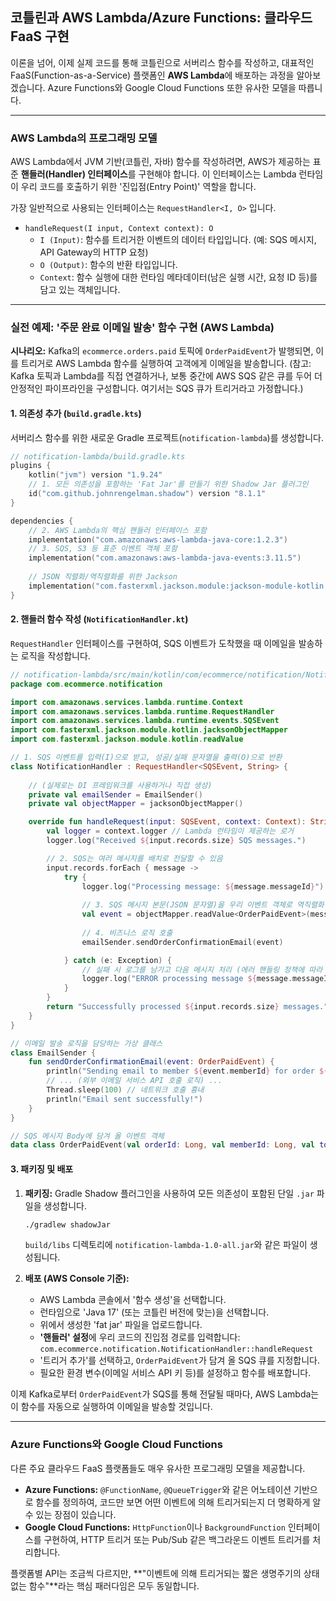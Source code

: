 ## 코틀린과 AWS Lambda/Azure Functions: 클라우드 FaaS 구현

이론을 넘어, 이제 실제 코드를 통해 코틀린으로 서버리스 함수를 작성하고, 대표적인 FaaS(Function-as-a-Service) 플랫폼인 **AWS Lambda**에 배포하는 과정을 알아보겠습니다. Azure Functions와 Google Cloud Functions 또한 유사한 모델을 따릅니다.

-----

### AWS Lambda의 프로그래밍 모델

AWS Lambda에서 JVM 기반(코틀린, 자바) 함수를 작성하려면, AWS가 제공하는 표준 **핸들러(Handler) 인터페이스**를 구현해야 합니다. 이 인터페이스는 Lambda 런타임이 우리 코드를 호출하기 위한 '진입점(Entry Point)' 역할을 합니다.

가장 일반적으로 사용되는 인터페이스는 `RequestHandler<I, O>` 입니다.

  * `handleRequest(I input, Context context): O`
      * `I (Input)`: 함수를 트리거한 이벤트의 데이터 타입입니다. (예: SQS 메시지, API Gateway의 HTTP 요청)
      * `O (Output)`: 함수의 반환 타입입니다.
      * `Context`: 함수 실행에 대한 런타임 메타데이터(남은 실행 시간, 요청 ID 등)를 담고 있는 객체입니다.

-----

### 실전 예제: '주문 완료 이메일 발송' 함수 구현 (AWS Lambda)

**시나리오:** Kafka의 `ecommerce.orders.paid` 토픽에 `OrderPaidEvent`가 발행되면, 이를 트리거로 AWS Lambda 함수를 실행하여 고객에게 이메일을 발송합니다.
(참고: Kafka 토픽과 Lambda를 직접 연결하거나, 보통 중간에 AWS SQS 같은 큐를 두어 더 안정적인 파이프라인을 구성합니다. 여기서는 SQS 큐가 트리거라고 가정합니다.)

#### 1\. 의존성 추가 (`build.gradle.kts`)

서버리스 함수를 위한 새로운 Gradle 프로젝트(`notification-lambda`)를 생성합니다.

```kotlin
// notification-lambda/build.gradle.kts
plugins {
    kotlin("jvm") version "1.9.24"
    // 1. 모든 의존성을 포함하는 'Fat Jar'를 만들기 위한 Shadow Jar 플러그인
    id("com.github.johnrengelman.shadow") version "8.1.1"
}

dependencies {
    // 2. AWS Lambda의 핵심 핸들러 인터페이스 포함
    implementation("com.amazonaws:aws-lambda-java-core:1.2.3")
    // 3. SQS, S3 등 표준 이벤트 객체 포함
    implementation("com.amazonaws:aws-lambda-java-events:3.11.5")
    
    // JSON 직렬화/역직렬화를 위한 Jackson
    implementation("com.fasterxml.jackson.module:jackson-module-kotlin:2.15.2")
}
```

#### 2\. 핸들러 함수 작성 (`NotificationHandler.kt`)

`RequestHandler` 인터페이스를 구현하여, SQS 이벤트가 도착했을 때 이메일을 발송하는 로직을 작성합니다.

```kotlin
// notification-lambda/src/main/kotlin/com/ecommerce/notification/NotificationHandler.kt
package com.ecommerce.notification

import com.amazonaws.services.lambda.runtime.Context
import com.amazonaws.services.lambda.runtime.RequestHandler
import com.amazonaws.services.lambda.runtime.events.SQSEvent
import com.fasterxml.jackson.module.kotlin.jacksonObjectMapper
import com.fasterxml.jackson.module.kotlin.readValue

// 1. SQS 이벤트를 입력(I)으로 받고, 성공/실패 문자열을 출력(O)으로 반환
class NotificationHandler : RequestHandler<SQSEvent, String> {
    
    // (실제로는 DI 프레임워크를 사용하거나 직접 생성)
    private val emailSender = EmailSender() 
    private val objectMapper = jacksonObjectMapper()

    override fun handleRequest(input: SQSEvent, context: Context): String {
        val logger = context.logger // Lambda 런타임이 제공하는 로거
        logger.log("Received ${input.records.size} SQS messages.")

        // 2. SQS는 여러 메시지를 배치로 전달할 수 있음
        input.records.forEach { message ->
            try {
                logger.log("Processing message: ${message.messageId}")
                
                // 3. SQS 메시지 본문(JSON 문자열)을 우리 이벤트 객체로 역직렬화
                val event = objectMapper.readValue<OrderPaidEvent>(message.body)
                
                // 4. 비즈니스 로직 호출
                emailSender.sendOrderConfirmationEmail(event)

            } catch (e: Exception) {
                // 실패 시 로그를 남기고 다음 메시지 처리 (에러 핸들링 정책에 따라 다름)
                logger.log("ERROR processing message ${message.messageId}: ${e.message}")
            }
        }
        return "Successfully processed ${input.records.size} messages."
    }
}

// 이메일 발송 로직을 담당하는 가상 클래스
class EmailSender {
    fun sendOrderConfirmationEmail(event: OrderPaidEvent) {
        println("Sending email to member ${event.memberId} for order ${event.orderId}...")
        // ... (외부 이메일 서비스 API 호출 로직) ...
        Thread.sleep(100) // 네트워크 호출 흉내
        println("Email sent successfully!")
    }
}

// SQS 메시지 Body에 담겨 올 이벤트 객체
data class OrderPaidEvent(val orderId: Long, val memberId: Long, val totalAmount: Long)
```

#### 3\. 패키징 및 배포

1.  **패키징:** Gradle Shadow 플러그인을 사용하여 모든 의존성이 포함된 단일 `.jar` 파일을 생성합니다.

    ```bash
    ./gradlew shadowJar
    ```

    `build/libs` 디렉토리에 `notification-lambda-1.0-all.jar`와 같은 파일이 생성됩니다.

2.  **배포 (AWS Console 기준):**

      * AWS Lambda 콘솔에서 '함수 생성'을 선택합니다.
      * 런타임으로 'Java 17' (또는 코틀린 버전에 맞는)을 선택합니다.
      * 위에서 생성한 'fat jar' 파일을 업로드합니다.
      * **'핸들러' 설정**에 우리 코드의 진입점 경로를 입력합니다: `com.ecommerce.notification.NotificationHandler::handleRequest`
      * '트리거 추가'를 선택하고, `OrderPaidEvent`가 담겨 올 SQS 큐를 지정합니다.
      * 필요한 환경 변수(이메일 서비스 API 키 등)를 설정하고 함수를 배포합니다.

이제 Kafka로부터 `OrderPaidEvent`가 SQS를 통해 전달될 때마다, AWS Lambda는 이 함수를 자동으로 실행하여 이메일을 발송할 것입니다.

-----

### Azure Functions와 Google Cloud Functions

다른 주요 클라우드 FaaS 플랫폼들도 매우 유사한 프로그래밍 모델을 제공합니다.

  * **Azure Functions:** `@FunctionName`, `@QueueTrigger`와 같은 어노테이션 기반으로 함수를 정의하여, 코드만 보면 어떤 이벤트에 의해 트리거되는지 더 명확하게 알 수 있는 장점이 있습니다.
  * **Google Cloud Functions:** `HttpFunction`이나 `BackgroundFunction` 인터페이스를 구현하여, HTTP 트리거 또는 Pub/Sub 같은 백그라운드 이벤트 트리거를 처리합니다.

플랫폼별 API는 조금씩 다르지만, \*\*"이벤트에 의해 트리거되는 짧은 생명주기의 상태 없는 함수"\*\*라는 핵심 패러다임은 모두 동일합니다.